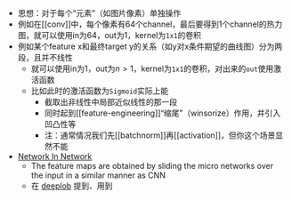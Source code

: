 - 思想：对于每个“元素”（如图片像素）单独操作
- 例如在[[conv]]中，每个像素有64个channel，最后要得到1个channel的热力图，就可以使用in为64，out为1，kernel为`1x1`的卷积
- 例如某个feature x和最终target y的关系（如y对x条件期望的曲线图）分为两段，且并不线性
  - 就可以使用in为1，out为$n>1$，kernel为`1x1`的卷积，对出来的`out`使用激活函数
  - 比如此时的激活函数为`Sigmoid`实际上能
    - 截取出非线性中局部近似线性的那一段
    - 同时起到[[feature-engineering]]“缩尾”（winsorize）作用，并引入凹凸性等
    - 注：通常情况我们先[[batchnorm]]再[[activation]]，但你这个场景显然不能
- [Network In Network](https://arxiv.org/abs/1312.4400)
  - The feature maps are obtained by sliding the micro networks over the input in a similar manner as CNN
  - 在 [deeplob](https://arxiv.org/pdf/1808.03668.pdf) 提到、用到